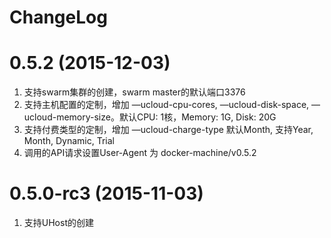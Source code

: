 # ChangeLog

# 0.5.2 (2015-12-03)
1. 支持swarm集群的创建，swarm master的默认端口3376
2. 支持主机配置的定制，增加 —ucloud-cpu-cores, —ucloud-disk-space, —ucloud-memory-size。默认CPU: 1核，Memory: 1G, Disk: 20G 
3. 支持付费类型的定制，增加 —ucloud-charge-type 默认Month, 支持Year, Month, Dynamic, Trial
4. 调用的API请求设置User-Agent 为 docker-machine/v0.5.2

# 0.5.0-rc3 (2015-11-03)
1. 支持UHost的创建

